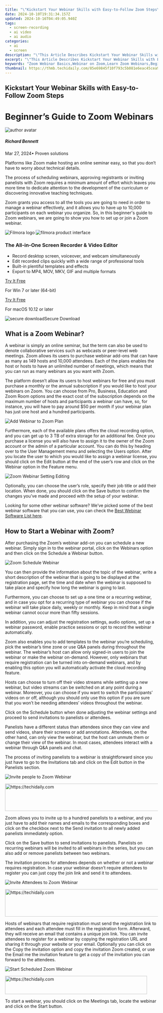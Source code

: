 ```yaml
---
title: "\"Kickstart Your Webinar Skills with Easy-to-Follow Zoom Steps\""
date: 2024-10-10T19:31:34.157Z
updated: 2024-10-16T04:49:05.940Z
tags: 
  - screen-recording
  - ai video
  - ai audio
categories: 
  - ai
  - screen
description: "\"This Article Describes Kickstart Your Webinar Skills with Easy-to-Follow Zoom Steps\""
excerpt: "\"This Article Describes Kickstart Your Webinar Skills with Easy-to-Follow Zoom Steps\""
keywords: "Zoom Webinar Basics,Webinar on Zoom,Learn Zoom Webinars,Beginning Zoom Webinars,Zoom Webinar Guide,Easy Zoom Webinar,Master Zoom Webinar"
thumbnail: https://thmb.techidaily.com/85e69845f10f793c5b081e6eac45cea976095820d8ff765825e636a33b833fec.jpg
---
```


## Kickstart Your Webinar Skills with Easy-to-Follow Zoom Steps

# Beginner’s Guide to Zoom Webinars

![author avatar](https://images.wondershare.com/filmora/article-images/richard-bennett.jpg)

##### Richard Bennett

 Mar 27, 2024• Proven solutions

Platforms like Zoom make hosting an online seminar easy, so that you don’t have to worry about technical details.

The process of scheduling webinars, approving registrants or inviting panelists with Zoom requires a minimum amount of effort which leaves you more time to dedicate attention to the development of the curriculum or discovering innovative teaching techniques.

Zoom grants you access to all the tools you are going to need in order to manage a webinar effectively, and it allows you to have up to 10,000 participants on each webinar you organize. So, in this beginner's guide to Zoom webinars, we are going to show you how to set up or join a Zoom webinar.

![Filmora logo](https://images.wondershare.com/filmora/logo_icon/wondershare-filmora-logo-horizontal.png) ![filmora product interface](https://images.wondershare.com/filmora/images/common/filmora-product-banner.png)

### The All-in-One Screen Recorder & Video Editor

* Record desktop screen, voiceover, and webcam simultaneously
* Edit recorded clips quickly with a wide range of professional tools
* Built-in plentiful templates and effects
* Export to MP4, MOV, MKV, GIF and multiple formats

[Try It Free](https://tools.techidaily.com/wondershare/filmora/download/)

For Win 7 or later (64-bit)

[Try It Free](https://tools.techidaily.com/wondershare/filmora/download/)

For macOS 10.12 or later

![secure download](https://static.wondershare.com/images-filmora/images/common/securety.svg)Secure Download

## What is a Zoom Webinar?

A webinar is simply an online seminar, but the term can also be used to denote collaborative services such as webcasts or peer-level web meetings. Zoom allows its users to purchase webinar add-ons that can have as many as 149 hosts and 10,000 attendees. Each of the plans enables the host or hosts to have an unlimited number of meetings, which means that you can run as many webinars as you want with Zoom.

The platform doesn’t allow its users to host webinars for free and you must purchase a monthly or the annual subscription if you would like to host your webinars on Zoom. You can choose from Pro, Business, Education and Zoom Room options and the exact cost of the subscription depends on the maximum number of hosts and participants a webinar can have, so, for instance, you will have to pay around $50 per month if your webinar plan has just one host and a hundred participants.

![Add Webinar to Zoom Plan](https://images.wondershare.com/filmora/article-images/add-webinar-on-zoom-pricing.jpg)

Furthermore, each of the available plans offers the cloud recording option, and you can get up to 3 TB of extra storage for an additional fee. Once you purchase a license you will also have to assign it to the owner of the Zoom account or the admin of a particular account. You can do this by heading over to the User Management menu and selecting the Users option. After you locate the user to which you would like to assign a webinar license, you should click on the Edit button at the end of the user’s row and click on the Webinar option in the Feature menu.

![Zoom Webinar Setting Editing](https://images.wondershare.com/filmora/article-images/zoom-webinar-setting-editing.jpg)

Optionally, you can choose the user’s role, specify their job title or add their location. When done, you should click on the Save button to confirm the changes you’ve made and proceed with the setup of your webinar.

Looking for some other webinar software? We’ve picked some of the best webinar software that you can use, you can check the [Best Webinar Software List here](https://tools.techidaily.com/wondershare/filmora/download/).

## How to Start a Webinar with Zoom?

After purchasing the Zoom’s webinar add-on you can schedule a new webinar. Simply sign in to the webinar portal, click on the Webinars option and then click on the Schedule a Webinar button.

![Zoom Schedule Webinar](https://images.wondershare.com/filmora/article-images/schedule-zoom-webinar.jpg)

You can then provide the information about the topic of the webinar, write a short description of the webinar that is going to be displayed at the registration page, set the time and date when the webinar is supposed to take place and specify how long the webinar is going to last.

Furthermore, you can choose to set up a one time or a recurring webinar, and in case you opt for a recurring type of webinar you can choose if the webinar will take place daily, weekly or monthly. Keep in mind that a single webinar cannot occur more than fifty sessions.

In addition, you can adjust the registration settings, audio options, set up a webinar password, enable practice sessions or opt to record the webinar automatically.

Zoom also enables you to add templates to the webinar you’re scheduling, pick the webinar’s time zone or use Q&A panels during throughout the webinar. The webinar’s host can allow only signed-in users to join the webinar or make the webinar on-demand. However, only webinars that require registration can be turned into on-demand webinars, and by enabling this option you will automatically activate the cloud recording feature.

Hosts can choose to turn off their video streams while setting up a new webinar, but video streams can be switched on at any point during a webinar. Moreover, you can choose if you want to switch the participants’ videos on or off, although you should only use this option if you are sure that you won’t be needing attendees’ videos throughout the webinar.

Click on the Schedule button when done adjusting the webinar settings and proceed to send invitations to panelists or attendees.

Panelists have a different status than attendees since they can view and send videos, share their screens or add annotations. Attendees, on the other hand, can only view the webinar, but the host can unmute them or change their view of the webinar. In most cases, attendees interact with a webinar through Q&A panels and chat.

The process of inviting panelists to a webinar is straightforward since you just have to go to the Invitations tab and click on the Edit button in the Panelists section.

![Invite people to Zoom Webinar](https://images.wondershare.com/filmora/article-images/invite-people-to-zoom-webinar.jpg)

<!-- affiliate ads begin -->
<a href="https://appsumo.8odi.net/c/5597632/2129740/7443" target="_top" id="2129740">
  <img src="//a.impactradius-go.com/display-ad/7443-2129740" border="0" alt="https://techidaily.com" width="728" height="90"/>
</a>
<img height="0" width="0" src="https://appsumo.8odi.net/i/5597632/2129740/7443" style="position:absolute;visibility:hidden;" border="0" />
<!-- affiliate ads end -->

Zoom allows you to invite up to a hundred panelists to a webinar, and you just have to add their names and emails to the corresponding boxes and click on the checkbox next to the Send invitation to all newly added panelists immediately option.

Click on the Save button to send invitations to panelists. Panelists on recurring webinars will be invited to all webinars in the series, but you can also add or remove panelists between two webinars.

The invitation process for attendees depends on whether or not a webinar requires registration. In case your webinar doesn’t require attendees to register you can just copy the join link and send it to attendees.

![Invite Attendees  to Zoom Webinar](https://images.wondershare.com/filmora/article-images/invite-attendees-zoom-webinar.jpg)

<!-- affiliate ads begin -->
<a href="https://appsumo.8odi.net/c/5597632/2118323/7443" target="_top" id="2118323">
  <img src="//a.impactradius-go.com/display-ad/7443-2118323" border="0" alt="https://techidaily.com" width="728" height="90"/>
</a>
<img height="0" width="0" src="https://appsumo.8odi.net/i/5597632/2118323/7443" style="position:absolute;visibility:hidden;" border="0" />
<!-- affiliate ads end -->

Hosts of webinars that require registration must send the registration link to attendees and each attendee must fill in the registration form. Afterward, they will receive an email that contains a unique join link. You can invite attendees to register for a webinar by copying the registration URL and sharing it through your website or your email. Optionally you can click on the Copy the invitation option and copy the invitation Zoom created, or use the Email me the invitation feature to get a copy of the invitation you can forward to the attendees.

![Start Scheduled Zoom Webinar](https://images.wondershare.com/filmora/article-images/start-scheduled-zoom-webinar.jpg)

<!-- affiliate ads begin -->
<a href="https://aligracehair.sjv.io/c/5597632/2135374/19272" target="_top" id="2135374">
  <img src="//a.impactradius-go.com/display-ad/19272-2135374" border="0" alt="https://techidaily.com" width="468" height="60"/>
</a>
<img height="0" width="0" src="https://aligracehair.sjv.io/i/5597632/2135374/19272" style="position:absolute;visibility:hidden;" border="0" />
<!-- affiliate ads end -->

To start a webinar, you should click on the Meetings tab, locate the webinar and click on the Start button.

<!-- affiliate ads begin -->
<span id="701707">
					<video width="1536" height="864" style="cursor:pointer"
           poster="//a.impactradius-go.com/display-clicktoplayimage/701707.png"
           onclick="if(!this.playClicked){this.play();this.setAttribute('controls',true);this.playClicked=true;}">
	   <source src="//a.impactradius-go.com/display-ad/7443-701707">
	   <img src="//a.impactradius-go.com/display-clicktoplayimage/701707.png" style="border: none; height: 100%; width: 100%; object-fit: contain">
	</video>
	<div style="width:960px;text-align:center"><a href="javascript:window.open(decodeURIComponent('https%3A%2F%2Fappsumo.8odi.net%2Fc%2F5597632%2F701707%2F7443'), '_blank');void(0);">Click here</a></div>
</span>
<img height="0" width="0" src="https://imp.pxf.io/i/5597632/701707/7443" style="position:absolute;visibility:hidden;" border="0" />
<!-- affiliate ads end -->

## How Do Attendees Join a Zoom Webinar?

As an attendee of a Zoom webinar, you can either join a webinar through a registration link or manually. Once you completed the registration process, the host can send you a registration confirmation email that contains the join link, simply click on it to join the webinar you signed up for.

In some cases, you can also gain access to the join link from the registration confirmation page and all you have to do is click on it to join a webinar.

![  Zoom Webinar Approve](https://images.wondershare.com/filmora/article-images/zoom-webinar-registration-approve.jpg)

Zoom offers the option to join a webinar manually, and you just have to locate the 9-digit webinar ID in the registration email, before signing in to your Zoom account from your computer or your Smartphone. Proceed to click on the Join a Meeting option, insert the 9-digit webinar ID and click Join. Provide your name and email address if the platform asks for this information and then click on the Join Webinar button.

Webinar attendees can only interact with a webinar by raising their hands, chatting with the host and panelists or participating in Q&A panels.

## What is the Difference between a Zoom Meeting and a Zoom Webinar?

Even though meetings and webinars on Zoom have a lot of in common, there are a number of differences between these two features. The webinar is a paid add-on that is available on Pro, Business and other Zoom’s subscription models. The meeting feature, on the other hand, is available on free and all other versions of the Zoom platform.

Furthermore, all participants in a Zoom meeting can share their screens, see other participants or speak to them. Webinar attendees, cannot share their screens, use annotations or any other options provided by the platform, as their interaction capabilities are reduced to chat and participation in Q&A panels. In addition, the host of a webinar can choose whether or not he or she wants to see the video of each attendee, while all attendees join webinars in a listen-only mode.

A webinar can have up to 10,000 participants, while meeting cannot have more than a thousand participants. Furthermore, Zoom meetings are primarily used for business purposes like sales or customer-facing meetings. Education is the most common reason for creating a webinar, and unlike meetings, Zoom webinars can have up to fifty sessions. Consequently, the list of features Zoom meetings and Zoom webinars offer are slightly different.

**Conclusion**

Anyone can set up a new webinar with Zoom, even if they have no previous experience. However, knowing how long each session of the webinar is going to last or how much time should pass between two webinar sessions is going to help you adjust the settings of your webinar more precisely. Did you find this article helpful? Leave a comment and share your experiences with Zoom webinars with us.

![author avatar](https://images.wondershare.com/filmora/article-images/richard-bennett.jpg)

Richard Bennett

Richard Bennett is a writer and a lover of all things video.

Follow @Richard Bennett

<ins class="adsbygoogle"
      style="display:block"
      data-ad-client="ca-pub-7571918770474297"
      data-ad-slot="8358498916"
      data-ad-format="auto"
      data-full-width-responsive="true"></ins>

<span class="atpl-alsoreadstyle">Also read:</span>
<div><ul>
<li><a href="https://video-screen-grab.techidaily.com/new-advanced-windows-11-video-recording-software-guide-for-2024/"><u>[New] Advanced Windows 11 Video Recording Software Guide for 2024</u></a></li>
<li><a href="https://video-screen-grab.techidaily.com/new-capturing-clarity-exploring-the-features-of-apeakscreen-software/"><u>[New] Capturing Clarity Exploring the Features of Apeakscreen Software</u></a></li>
<li><a href="https://video-screen-grab.techidaily.com/updated-divine-clash-thors-return-date-for-2024/"><u>[Updated] Divine Clash Thor's Return Date for 2024</u></a></li>
<li><a href="https://youtube-blog.techidaily.com/ed-in-2024-financial-face-off-comparing-dailymotion-and-youtube-profitability/"><u>[Updated] In 2024, Financial Face-Off Comparing Dailymotion & YouTube Profitability</u></a></li>
<li><a href="https://video-screen-grab.techidaily.com/updated-in-2024-navigating-skype-screen-sharing-during-home-office-workflows/"><u>[Updated] In 2024, Navigating Skype Screen Sharing During Home Office Workflows</u></a></li>
<li><a href="https://video-screen-grab.techidaily.com/updated-ioss-choice-of-top-ps2-game-simulation-software-for-2024/"><u>[Updated] IOS's Choice of Top PS2 Game Simulation Software for 2024</u></a></li>
<li><a href="https://video-screen-grab.techidaily.com/2024-approved-capture-every-click-with-spring-screen-recorder/"><u>2024 Approved Capture Every Click with Spring Screen Recorder</u></a></li>
<li><a href="https://video-screen-grab.techidaily.com/2024-approved-revolutionizing-personal-cinema-with-xiaomis-mi-11-lite-features/"><u>2024 Approved Revolutionizing Personal Cinema with Xiaomi's Mi 11 Lite Features</u></a></li>
<li><a href="https://video-capture.techidaily.com/breaking-news-working-obs-cam-for-2024/"><u>Breaking News Working OBS Cam for 2024</u></a></li>
<li><a href="https://fox-boxes.techidaily.com/budget-drone-buyers-guide-top-choices-under-100/"><u>Budget Drone Buyer's Guide Top Choices Under $100</u></a></li>
<li><a href="https://video-ai-editor.techidaily.com/complete-tutorial-capturing-video-and-sound-with-quicktime-screen-record-on-a-mac/"><u>Complete Tutorial: Capturing Video & Sound with QuickTime Screen Record on a Mac</u></a></li>
<li><a href="https://media-tips.techidaily.com/download-the-best-no-cost-mp4-video-player-for-windows-10-pcs-here/"><u>Download the Best No-Cost MP4 Video Player for Windows 10 PCs Here!</u></a></li>
<li><a href="https://win-amazing.techidaily.com/get-your-linksys-ae2500-wireless-router-up-and-running-fast-download-of-latest-drivers/"><u>Get Your Linksys AE2500 Wireless Router Up & Running: Fast Download of Latest Drivers</u></a></li>
<li><a href="https://fox-access.techidaily.com/in-2024-precision-at-a-glance-hps-4k-z32-x-examination/"><u>In 2024, Precision at a Glance HP’s 4K Z32 X Examination</u></a></li>
<li><a href="https://video-screen-grab.techidaily.com/live-video-quest-evaluating-the-strengths-of-obs-and-twitch-studio/"><u>Live Video Quest Evaluating the Strengths of OBS and Twitch Studio</u></a></li>
<li><a href="https://video-screen-grab.techidaily.com/optimal-no-cost-android-video-maker/"><u>Optimal No-Cost Android Video Maker</u></a></li>
<li><a href="https://facebook-video-footage.techidaily.com/studio-setup-starters-top-17-lights-and-more-for-2024/"><u>Studio Setup Starters - Top 17 Lights & More for 2024</u></a></li>
<li><a href="https://facebook-video-share.techidaily.com/the-new-era-of-youtube-naming-unique-ideas-for-modern-blogging-and-filming-maximum-length-156-characters-for-2024/"><u>The New Era of Youtube Naming Unique Ideas For Modern Blogging & Filming (Maximum Length 156 Characters) for 2024</u></a></li>
<li><a href="https://video-capture.techidaily.com/unveiling-itop-a-screencast-game-changer/"><u>Unveiling ITop A Screencast Game-Changer?</u></a></li>
</ul></div>

